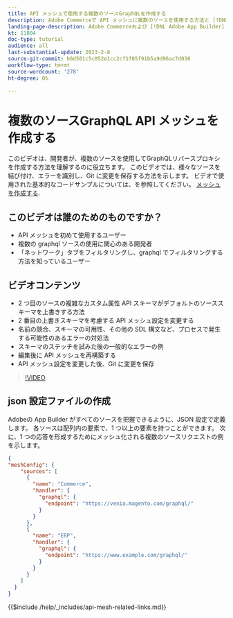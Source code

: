 ```yaml
---
title: API メッシュで使用する複数のソースGraphQLを作成する
description: Adobe Commerceで API メッシュに複数のソースを使用する方法と [!DNL Adobe App Builder]. 一般的なエラーとその解決方法について説明します。
landing-page-description: Adobe Commerceおよび [!DNL Adobe App Builder]. 複数のソースを持つリクエストの作成と、一般的なエラーの解決方法について説明します。
kt: 11804
doc-type: tutorial
audience: all
last-substantial-update: 2023-2-8
source-git-commit: b6d501c5c852e1cc2cf1f05f91b5a9d96ac7d036
workflow-type: tm+mt
source-wordcount: '278'
ht-degree: 0%

---
```


# 複数のソースGraphQL API メッシュを作成する

このビデオは、開発者が、複数のソースを使用してGraphQLリバースプロキシを作成する方法を理解するのに役立ちます。 このビデオでは、様々なソースを結び付け、エラーを識別し、Git に変更を保存する方法を示します。 ビデオで使用された基本的なコードサンプルについては、を参照してください。 [メッシュを作成する](https://developer.adobe.com/graphql-mesh-gateway/gateway/create-mesh/#create-a-mesh-1).

## このビデオは誰のためのものですか？

* API メッシュを初めて使用するユーザー
* 複数の graphql ソースの使用に関心のある開発者
* 「ネットワーク」タブをフィルタリングし、graphql でフィルタリングする方法を知っているユーザー

## ビデオコンテンツ

* 2 つ目のソースの複雑なカスタム属性 API スキーマがデフォルトのソーススキーマを上書きする方法
* 2 番目の上書きスキーマを考慮する API メッシュ設定を変更する
* 名前の競合、スキーマの可用性、その他の SDL 構文など、プロセスで発生する可能性のあるエラーの対処法
* スキーマのステッチを試みた後の一般的なエラーの例
* 編集後に API メッシュを再構築する
* API メッシュ設定を変更した後、Git に変更を保存

>[!VIDEO](https://video.tv.adobe.com/v/3414125)

## json 設定ファイルの作成

Adobeの App Builder がすべてのソースを把握できるように、JSON 設定で定義します。 各ソースは配列内の要素で、1 つ以上の要素を持つことができます。 次に、1 つの応答を形成するためにメッシュ化される複数のソースリクエストの例を示します。

```json
{
"meshConfig": {
    "sources": [
      {
        "name": "Commerce",
        "handler": {
          "graphql": {
            "endpoint": "https://venia.magento.com/graphql/"
          }
        }
      },
      {
        "name": "ERP",
        "handler": {
          "graphql": {
            "endpoint": "https://www.example.com/graphql/"
          }
        }
      }
    ]
  }
}
```

{{$include /help/_includes/api-mesh-related-links.md}}
